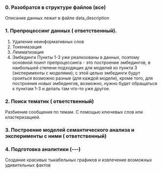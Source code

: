 ### 0. Разобратся в структуре файлов (все)
  Описание данных лежит в файле data_description
### 1. Препроцессинг данных (<username> ответственный).
1. Удаление неинформативных слов
2. Токениазация
3. Лемматизация 
4. Эмбединги 
Пункты 1-3 уже реализованы в данных, поэтому основной поинт препроцессинга - это построение эмбедингов, в наибольшей степени подходящих для моделей из пункта 3 (эксперименты с моделями); с этой целью эмбединги будут сроиться возможно разные (для каждой модели), кроме того, для построения новых эмбедингов, возможно, нужно будет обращаться к пунктам 1-3 и делать там что-то уже другое.
### 2. Поиск тематик (<username> ответственный)
  Разбиение сообщения по темам. С помощью ключевых слов или кластеризацией.
### 3. Построение моделей семантического анализа и эксперименты с ними (<username> ответственный)

  
### 4. Подготовка аналитики (---)
  Создание красивых тыкабельных графиков и извлечение возможных удивительных фактов 
  
